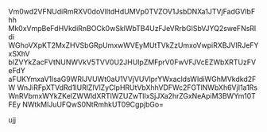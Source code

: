 Vm0wd2VFNUdiRmRXV0doVlltdHdUMVp0TVZOV1JsbDNXa1JTVjFadGVIbFhh
Mk0xVmpBeFdHVkdiRnBOCk0wSklWbTB4UzFJeVRrbGlSbVJYQ2sweFNsRldi
WGhoVXpKT2MxZHVSbGRpUmxwWVEyMUtTVkZzUmxoVwpiRXBJVlRJeFYxSXhV
blZVYkZacFVtNUNWVkV5TVV0U2JHUlpZMFprV0FwVFJVcEZWbXRTUzFVeFdY
aFUKYmxaV1lsaG9WRlJVUWt0aU1VVjVUVlprYWxacldsWldiWGhMVkdkd2FW
WnJiRFpXTVdRd1lURlZlVlZyClpHRUtVbXhhVDFWc2FGTlNWbXh6VjI1a1Rs
WnRVbmxWYkZKelZWWldXRTlWZUZwTlIxSjJXa2hrZGxNeApiM3BWYm10TFEy
NWtkMlJuUFQwS0NtRmhkUT09CgpjbGo=

ujj